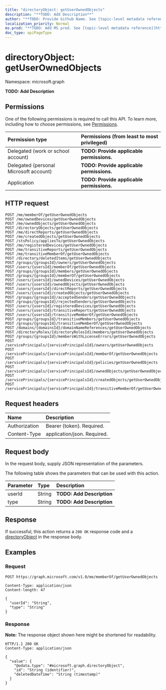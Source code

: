 ```yaml
---
title: "directoryObject: getUserOwnedObjects"
description: "**TODO: Add Description**"
author: "**TODO: Provide Github Name. See [topic-level metadata reference](https://msgo.azurewebsites.net/add/document/guidelines/metadata.html#topic-level-metadata)**"
localization_priority: Normal
ms.prod: "**TODO: Add MS prod. See [topic-level metadata reference](https://msgo.azurewebsites.net/add/document/guidelines/metadata.html#topic-level-metadata)**"
doc_type: apiPageType
---
```


# directoryObject: getUserOwnedObjects
Namespace: microsoft.graph



**TODO: Add Description**

## Permissions
One of the following permissions is required to call this API. To learn more, including how to choose permissions, see [Permissions](/graph/permissions-reference).

|Permission type|Permissions (from least to most privileged)|
|:---|:---|
|Delegated (work or school account)|**TODO: Provide applicable permissions.**|
|Delegated (personal Microsoft account)|**TODO: Provide applicable permissions.**|
|Application|**TODO: Provide applicable permissions.**|

## HTTP request

<!-- {
  "blockType": "ignored"
}
-->
``` http
POST /me/memberOf/getUserOwnedObjects
POST /me/ownedDevices/getUserOwnedObjects
POST /me/ownedObjects/getUserOwnedObjects
POST /directoryObjects/getUserOwnedObjects
POST /me/directReports/getUserOwnedObjects
POST /me/createdObjects/getUserOwnedObjects
POST /stsPolicy/appliesTo/getUserOwnedObjects
POST /me/registeredDevices/getUserOwnedObjects
POST /me/transitiveReports/getUserOwnedObjects
POST /me/transitiveMemberOf/getUserOwnedObjects
POST /directory/deletedItems/getUserOwnedObjects
POST /groups/{groupsId}/owners/getUserOwnedObjects
POST /users/{usersId}/memberOf/getUserOwnedObjects
POST /groups/{groupsId}/members/getUserOwnedObjects
POST /groups/{groupsId}/memberOf/getUserOwnedObjects
POST /users/{usersId}/ownedDevices/getUserOwnedObjects
POST /users/{usersId}/ownedObjects/getUserOwnedObjects
POST /users/{usersId}/directReports/getUserOwnedObjects
POST /users/{usersId}/createdObjects/getUserOwnedObjects
POST /groups/{groupsId}/acceptedSenders/getUserOwnedObjects
POST /groups/{groupsId}/rejectedSenders/getUserOwnedObjects
POST /users/{usersId}/registeredDevices/getUserOwnedObjects
POST /users/{usersId}/transitiveReports/getUserOwnedObjects
POST /users/{usersId}/transitiveMemberOf/getUserOwnedObjects
POST /groups/{groupsId}/transitiveMembers/getUserOwnedObjects
POST /groups/{groupsId}/transitiveMemberOf/getUserOwnedObjects
POST /domains/{domainsId}/domainNameReferences/getUserOwnedObjects
POST /directoryRoles/{directoryRolesId}/members/getUserOwnedObjects
POST /groups/{groupsId}/membersWithLicenseErrors/getUserOwnedObjects
POST /servicePrincipals/{servicePrincipalsId}/owners/getUserOwnedObjects
POST /servicePrincipals/{servicePrincipalsId}/memberOf/getUserOwnedObjects
POST /servicePrincipals/{servicePrincipalsId}/policies/getUserOwnedObjects
POST /servicePrincipals/{servicePrincipalsId}/ownedObjects/getUserOwnedObjects
POST /servicePrincipals/{servicePrincipalsId}/createdObjects/getUserOwnedObjects
POST /servicePrincipals/{servicePrincipalsId}/transitiveMemberOf/getUserOwnedObjects
```

## Request headers
|Name|Description|
|:---|:---|
|Authorization|Bearer {token}. Required.|
|Content-Type|application/json. Required.|

## Request body
In the request body, supply JSON representation of the parameters.

The following table shows the parameters that can be used with this action.

|Parameter|Type|Description|
|:---|:---|:---|
|userId|String|**TODO: Add Description**|
|type|String|**TODO: Add Description**|



## Response

If successful, this action returns a `200 OK` response code and a [directoryObject](../resources/directoryobject.md) in the response body.

## Examples

### Request
<!-- {
  "blockType": "request",
  "name": "directoryobject_getuserownedobjects"
}
-->
``` http
POST https://graph.microsoft.com/v1.0/me/memberOf/getUserOwnedObjects

Content-Type: application/json
Content-length: 47

{
  "userId": "String",
  "type": "String"
}
```


### Response
**Note:** The response object shown here might be shortened for readability.
<!-- {
  "blockType": "response",
  "truncated": true,
  "@odata.type": "microsoft.graph.directoryObject"
}
-->
``` http
HTTP/1.1 200 OK
Content-Type: application/json

{
  "value": {
    "@odata.type": "#microsoft.graph.directoryObject",
    "id": "String (identifier)",
    "deletedDateTime": "String (timestamp)"
  }
}
```

